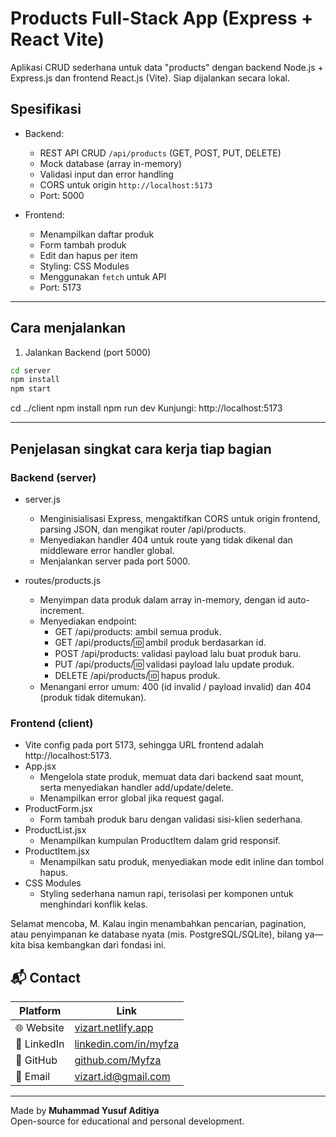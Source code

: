 # Products Full-Stack App (Express + React Vite)

Aplikasi CRUD sederhana untuk data "products" dengan backend Node.js + Express.js dan frontend React.js (Vite). Siap dijalankan secara lokal.

## Spesifikasi

- Backend:
  - REST API CRUD `/api/products` (GET, POST, PUT, DELETE)
  - Mock database (array in-memory)
  - Validasi input dan error handling
  - CORS untuk origin `http://localhost:5173`
  - Port: 5000

- Frontend:
  - Menampilkan daftar produk
  - Form tambah produk
  - Edit dan hapus per item
  - Styling: CSS Modules
  - Menggunakan `fetch` untuk API
  - Port: 5173


---

## Cara menjalankan

1) Jalankan Backend (port 5000)

```bash
cd server
npm install
npm start
```
cd ../client
npm install
npm run dev
Kunjungi: http://localhost:5173


---

## Penjelasan singkat cara kerja tiap bagian

### Backend (server)
- server.js
  - Menginisialisasi Express, mengaktifkan CORS untuk origin frontend, parsing JSON, dan mengikat router /api/products.
  - Menyediakan handler 404 untuk route yang tidak dikenal dan middleware error handler global.
  - Menjalankan server pada port 5000.

- routes/products.js
  - Menyimpan data produk dalam array in-memory, dengan id auto-increment.
  - Menyediakan endpoint:
    - GET /api/products: ambil semua produk.
    - GET /api/products/:id: ambil produk berdasarkan id.
    - POST /api/products: validasi payload lalu buat produk baru.
    - PUT /api/products/:id: validasi payload lalu update produk.
    - DELETE /api/products/:id: hapus produk.
  - Menangani error umum: 400 (id invalid / payload invalid) dan 404 (produk tidak ditemukan).

### Frontend (client)
- Vite config pada port 5173, sehingga URL frontend adalah http://localhost:5173.
- App.jsx
  - Mengelola state produk, memuat data dari backend saat mount, serta menyediakan handler add/update/delete.
  - Menampilkan error global jika request gagal.
- ProductForm.jsx
  - Form tambah produk baru dengan validasi sisi-klien sederhana.
- ProductList.jsx
  - Menampilkan kumpulan ProductItem dalam grid responsif.
- ProductItem.jsx
  - Menampilkan satu produk, menyediakan mode edit inline dan tombol hapus.
- CSS Modules
  - Styling sederhana namun rapi, terisolasi per komponen untuk menghindari konflik kelas.

Selamat mencoba, M. Kalau ingin menambahkan pencarian, pagination, atau penyimpanan ke database nyata (mis. PostgreSQL/SQLite), bilang ya—kita bisa kembangkan dari fondasi ini.

## 📬 Contact

| Platform | Link |
|---------|------|
| 🌐 Website | [vizart.netlify.app](https://vizart.netlify.app) |
| 💼 LinkedIn | [linkedin.com/in/myfza](https://linkedin.com/in/myfza) |
| 🐙 GitHub | [github.com/Myfza](https://github.com/Myfza) |
| 📧 Email | [vizart.id@gmail.com](mailto:vizart.id@gmail.com) |

---

Made by **Muhammad Yusuf Aditiya**  
Open-source for educational and personal development.
